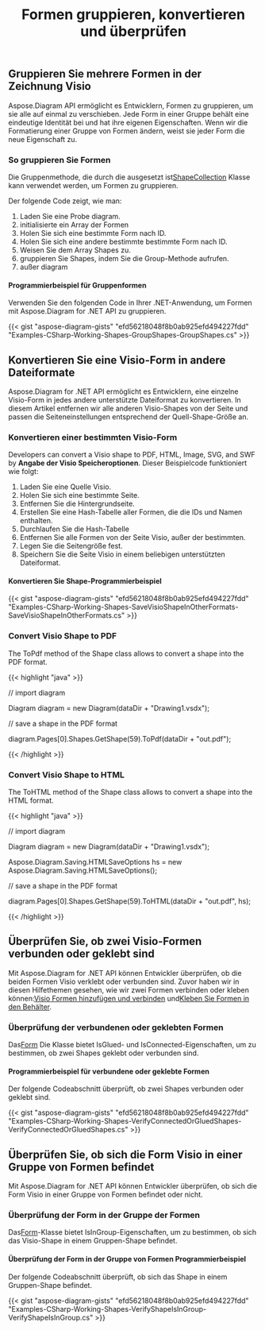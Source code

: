 ﻿---
title: Formen gruppieren, konvertieren und überprüfen
type: docs
weight: 80
url: /de/net/group-convert-and-verify-shapes/
description: In diesem Abschnitt wird erläutert, wie Sie Formen mit Aspose.Diagram gruppieren.
---
## **Gruppieren Sie mehrere Formen in der Zeichnung Visio**
Aspose.Diagram API ermöglicht es Entwicklern, Formen zu gruppieren, um sie alle auf einmal zu verschieben. Jede Form in einer Gruppe behält eine eindeutige Identität bei und hat ihre eigenen Eigenschaften. Wenn wir die Formatierung einer Gruppe von Formen ändern, weist sie jeder Form die neue Eigenschaft zu.
### **So gruppieren Sie Formen**
 Die Gruppenmethode, die durch die ausgesetzt ist[ShapeCollection](http://www.aspose.com/api/net/diagram/aspose.diagram/shapecollection) Klasse kann verwendet werden, um Formen zu gruppieren.

Der folgende Code zeigt, wie man:

1. Laden Sie eine Probe diagram.
1. initialisierte ein Array der Formen
1. Holen Sie sich eine bestimmte Form nach ID.
1. Holen Sie sich eine andere bestimmte bestimmte Form nach ID.
1. Weisen Sie dem Array Shapes zu.
1. gruppieren Sie Shapes, indem Sie die Group-Methode aufrufen.
1. außer diagram
#### **Programmierbeispiel für Gruppenformen**
Verwenden Sie den folgenden Code in Ihrer .NET-Anwendung, um Formen mit Aspose.Diagram for .NET API zu gruppieren.

{{< gist "aspose-diagram-gists" "efd56218048f8b0ab925efd494227fdd" "Examples-CSharp-Working-Shapes-GroupShapes-GroupShapes.cs" >}}
## **Konvertieren Sie eine Visio-Form in andere Dateiformate**
Aspose.Diagram for .NET API ermöglicht es Entwicklern, eine einzelne Visio-Form in jedes andere unterstützte Dateiformat zu konvertieren. In diesem Artikel entfernen wir alle anderen Visio-Shapes von der Seite und passen die Seiteneinstellungen entsprechend der Quell-Shape-Größe an.
### **Konvertieren einer bestimmten Visio-Form**
Developers can convert a Visio shape to PDF, HTML, Image, SVG, and SWF by **Angabe der Visio Speicheroptionen**.
Dieser Beispielcode funktioniert wie folgt:

1. Laden Sie eine Quelle Visio.
1. Holen Sie sich eine bestimmte Seite.
1. Entfernen Sie die Hintergrundseite.
1. Erstellen Sie eine Hash-Tabelle aller Formen, die die IDs und Namen enthalten.
1. Durchlaufen Sie die Hash-Tabelle
1. Entfernen Sie alle Formen von der Seite Visio, außer der bestimmten.
1. Legen Sie die Seitengröße fest.
1. Speichern Sie die Seite Visio in einem beliebigen unterstützten Dateiformat.
#### **Konvertieren Sie Shape-Programmierbeispiel**
{{< gist "aspose-diagram-gists" "efd56218048f8b0ab925efd494227fdd" "Examples-CSharp-Working-Shapes-SaveVisioShapeInOtherFormats-SaveVisioShapeInOtherFormats.cs" >}}
### **Convert Visio Shape to PDF**
The ToPdf method of the Shape class allows to convert a shape into the PDF format.

{{< highlight "java" >}}

 // import diagram

Diagram diagram = new Diagram(dataDir + "Drawing1.vsdx");

// save a shape in the PDF format

diagram.Pages[0].Shapes.GetShape(59).ToPdf(dataDir + "out.pdf");

{{< /highlight >}}
### **Convert Visio Shape to HTML**
The ToHTML method of the Shape class allows to convert a shape into the HTML format.

{{< highlight "java" >}}

 // import diagram

Diagram diagram = new Diagram(dataDir + "Drawing1.vsdx");

Aspose.Diagram.Saving.HTMLSaveOptions hs = new Aspose.Diagram.Saving.HTMLSaveOptions();

// save a shape in the PDF format

diagram.Pages[0].Shapes.GetShape(59).ToHTML(dataDir + "out.pdf", hs);

{{< /highlight >}}
## **Überprüfen Sie, ob zwei Visio-Formen verbunden oder geklebt sind**
 Mit Aspose.Diagram for .NET API können Entwickler überprüfen, ob die beiden Formen Visio verklebt oder verbunden sind. Zuvor haben wir in diesen Hilfethemen gesehen, wie wir zwei Formen verbinden oder kleben können:[Visio Formen hinzufügen und verbinden](https://docs.aspose.com/diagram/net/add-retrieve-copy-and-read-visio-shape-data/) und[Kleben Sie Formen in den Behälter](/diagram/de/net/working-with-shapes-gluing/).
### **Überprüfung der verbundenen oder geklebten Formen**
 Das[Form](http://www.aspose.com/api/net/diagram/aspose.diagram/shape) Die Klasse bietet IsGlued- und IsConnected-Eigenschaften, um zu bestimmen, ob zwei Shapes geklebt oder verbunden sind.
#### **Programmierbeispiel für verbundene oder geklebte Formen**
Der folgende Codeabschnitt überprüft, ob zwei Shapes verbunden oder geklebt sind.

{{< gist "aspose-diagram-gists" "efd56218048f8b0ab925efd494227fdd" "Examples-CSharp-Working-Shapes-VerifyConnectedOrGluedShapes-VerifyConnectedOrGluedShapes.cs" >}}
## **Überprüfen Sie, ob sich die Form Visio in einer Gruppe von Formen befindet**
Mit Aspose.Diagram for .NET API können Entwickler überprüfen, ob sich die Form Visio in einer Gruppe von Formen befindet oder nicht.
### **Überprüfung der Form in der Gruppe der Formen**
Das[Form](http://www.aspose.com/api/net/diagram/aspose.diagram/shape)-Klasse bietet IsInGroup-Eigenschaften, um zu bestimmen, ob sich das Visio-Shape in einem Gruppen-Shape befindet.
#### **Überprüfung der Form in der Gruppe von Formen Programmierbeispiel**
Der folgende Codeabschnitt überprüft, ob sich das Shape in einem Gruppen-Shape befindet.

{{< gist "aspose-diagram-gists" "efd56218048f8b0ab925efd494227fdd" "Examples-CSharp-Working-Shapes-VerifyShapeIsInGroup-VerifyShapeIsInGroup.cs" >}}
